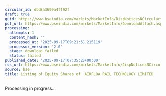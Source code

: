 ```yaml
---
circular_id: dbd8a3699a4ff92f
draft: true
guid: https://www.bseindia.com/markets/MarketInfo/DispNoticesNCirculars.aspx?Noticeid={0ED8ED53-EAC0-43C0-97FD-2778FC583D2C}&noticeno=20250917-7&dt=09/17/2025&icount=7&totcount=8&flag=0
pdf_url: https://www.bseindia.com/markets/MarketInfo/DownloadAttach.aspx?id=20250917-7&attachedId=
processing:
  attempts: 1
  content_hash: ''
  processed_at: '2025-09-17T09:21:58.215119'
  processor_version: '2.0'
  stage: download_failed
  status: failed
published_date: '2025-09-17T07:35:20+00:00'
rss_url: https://www.bseindia.com/markets/MarketInfo/DispNoticesNCirculars.aspx?Noticeid={0ED8ED53-EAC0-43C0-97FD-2778FC583D2C}&noticeno=20250917-7&dt=09/17/2025&icount=7&totcount=8&flag=0
source: bse
title: Listing of Equity Shares of  AIRFLOA RAIL TECHNOLOGY LIMITED
---
```


Processing in progress...